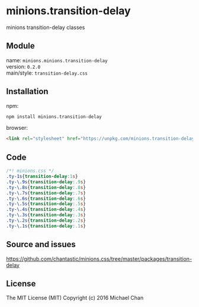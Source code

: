 # minions.transition-delay
minions transition-delay classes

## Module
name: `minions.minions.transition-delay`  
version: `0.2.0`  
main/style: `transition-delay.css`  

## Installation
npm:
```bash
npm install minions.transition-delay
```

browser:
```html
<link rel="stylesheet" href="https://unpkg.com/minions.transition-delay" />
```

## Code
```css
/*! minions.css */
.ty-1s{transition-delay:1s}
.ty-\.9s{transition-delay:.9s}
.ty-\.8s{transition-delay:.8s}
.ty-\.7s{transition-delay:.7s}
.ty-\.6s{transition-delay:.6s}
.ty-\.5s{transition-delay:.5s}
.ty-\.4s{transition-delay:.4s}
.ty-\.3s{transition-delay:.3s}
.ty-\.2s{transition-delay:.2s}
.ty-\.1s{transition-delay:.1s}

```

## Source and issues

https://github.com/chantastic/minions.css/tree/master/packages/transition-delay

## License

The MIT License (MIT)
Copyright (c) 2016 Michael Chan